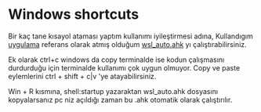 # Windows shortcuts

Bir kaç tane kısayol ataması yaptım kullanımı iyileştirmesi adına, Kullandıgım [uygulama](https://www.autohotkey.com/) 
referans olarak atmış olduğum [wsl_auto.ahk](niceToHave/wsl_auto.ahk) yı çalıştırabilirsiniz.

Ek olarak ctrl+c windows da copy terminalde ise kodun çalışmasını durdurduğu için terminalde kullanımı çok uygun olmuyor. Copy ve paste eylemlerini ctrl + shift + c|v 'ye atayabilirsiniz.

Win + R kısmına, shell:startup yazaraktan wsl_auto.ahk dosyasını kopyalarsanız pc niz açıldığı zaman bu .ahk otomatik olarak çalıştırılır.
